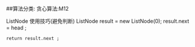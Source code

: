 ##算法分类:
	贪心算法:M12
	
	

ListNode 使用技巧(避免判断)
	ListNode result = new ListNode(0);
	result.next = head ;
	
	return result.next ;
	
